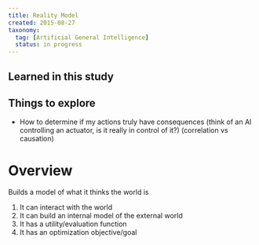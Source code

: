 ```yaml
---
title: Reality Model
created: 2015-08-27
taxonomy:
  tag: [Artificial General Intelligence]
  status: in progress
---
```


## Learned in this study

## Things to explore

* How to determine if my actions truly have consequences (think of an AI controlling an actuator, is it really in control of it?) (correlation vs causation)

# Overview

Builds a model of what it thinks the world is

1. It can interact with the world
2. It can build an internal model of the external world
3. It has a utility/evaluation function
4. It has an optimization objective/goal
